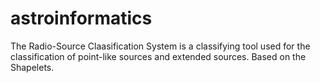 # astroinformatics
The Radio-Source Claasification System is a classifying tool used for the classification of point-like sources and extended sources. Based on the Shapelets.

